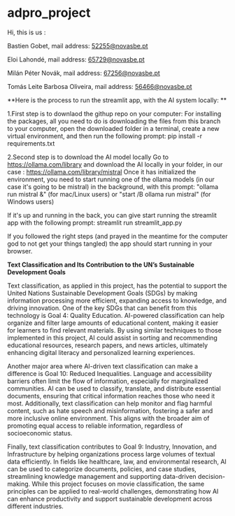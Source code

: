 # adpro_project

Hi, this is us :

Bastien Gobet, mail address: 52255@novasbe.pt

Eloi Lahondé, mail address: 65729@novasbe.pt

Milán Péter Novák, mail address: 67256@novasbe.pt

Tomás Leite Barbosa Oliveira, mail address: 56466@novasbe.pt

**Here is the process to run the streamlit app, with the AI system locally: **

  1.First step is to downlaod the githup repo on your computer: 
For installing the packages, all you need to do is downloading the files from this branch to your computer, open the downloaded folder in a terminal, create a new virtual environment, and then run the following prompt: pip install -r requirements.txt

  2.Second step is to download the AI model locally 
Go to https://ollama.com/library and download the AI locally in your folder, in our case : https://ollama.com/library/mistral
Once it has initialized the environment, you need to start running one of the ollama models (in our case it's going to be mistral) in the background, with this prompt: "ollama run mistral &" (for mac/Linux users) or "start /B ollama run mistral" (for Windows users)

If it's up and running in the back, you can give start running the streamlit app with the following prompt: streamlit run streamlit_app.py

If you followed the right steps (and prayed in the meantime for the computer god to not get your things tangled) the app should start running in your browser.

**Text Classification and Its Contribution to the UN’s Sustainable Development Goals**

Text classification, as applied in this project, has the potential to support the United Nations Sustainable Development Goals (SDGs) by making information processing more efficient, expanding access to knowledge, and driving innovation. One of the key SDGs that can benefit from this technology is Goal 4: Quality Education. AI-powered classification can help organize and filter large amounts of educational content, making it easier for learners to find relevant materials. By using similar techniques to those implemented in this project, AI could assist in sorting and recommending educational resources, research papers, and news articles, ultimately enhancing digital literacy and personalized learning experiences.

Another major area where AI-driven text classification can make a difference is Goal 10: Reduced Inequalities. Language and accessibility barriers often limit the flow of information, especially for marginalized communities. AI can be used to classify, translate, and distribute essential documents, ensuring that critical information reaches those who need it most. Additionally, text classification can help monitor and flag harmful content, such as hate speech and misinformation, fostering a safer and more inclusive online environment. This aligns with the broader aim of promoting equal access to reliable information, regardless of socioeconomic status.

Finally, text classification contributes to Goal 9: Industry, Innovation, and Infrastructure by helping organizations process large volumes of textual data efficiently. In fields like healthcare, law, and environmental research, AI can be used to categorize documents, policies, and case studies, streamlining knowledge management and supporting data-driven decision-making. While this project focuses on movie classification, the same principles can be applied to real-world challenges, demonstrating how AI can enhance productivity and support sustainable development across different industries.
